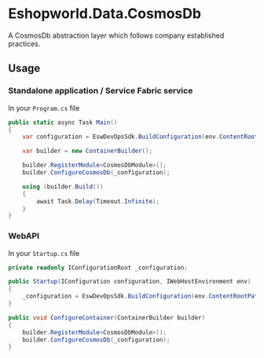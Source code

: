 # Eshopworld.Data.CosmosDb

A CosmosDb abstraction layer which follows company established practices.

## Usage

### Standalone application / Service Fabric service

In your `Program.cs` file
```c#
public static async Task Main()
{
    var configuration = EswDevOpsSdk.BuildConfiguration(env.ContentRootPath, env.EnvironmentName);

    var builder = new ContainerBuilder();

    builder.RegisterModule<CosmosDbModule>();
    builder.ConfigureCosmosDb(_configuration);

    using (builder.Build())
    {
        await Task.Delay(Timeout.Infinite);
    }
}
```

### WebAPI

In your `Startup.cs` file
```c#
private readonly IConfigurationRoot _configuration;

public Startup(IConfiguration configuration, IWebHostEnvironment env)
{
    _configuration = EswDevOpsSdk.BuildConfiguration(env.ContentRootPath, env.EnvironmentName);
}

public void ConfigureContainer(ContainerBuilder builder)
{
    builder.RegisterModule<CosmosDbModule>();
    builder.ConfigureCosmosDb(_configuration);
}
```
